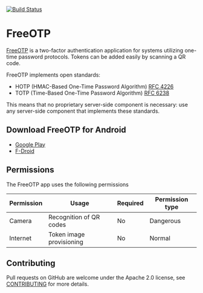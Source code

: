 [![Build Status](https://travis-ci.org/freeotp/freeotp-android.svg?branch=master)](https://travis-ci.org/freeotp/freeotp-android)

# FreeOTP

[FreeOTP](https://freeotp.github.io/) is a two-factor authentication application for systems
utilizing one-time password protocols. Tokens can be added easily by scanning a QR code.

FreeOTP implements open standards:

* HOTP (HMAC-Based One-Time Password Algorithm) [RFC 4226](http://www.ietf.org/rfc/rfc4226.txt)
* TOTP (Time-Based One-Time Password Algorithm) [RFC 6238](http://www.ietf.org/rfc/rfc6238.txt)

This means that no proprietary server-side component is necessary: use any server-side component
that implements these standards.

## Download FreeOTP for Android

* [Google
Play](https://play.google.com/store/apps/details?id=org.fedorahosted.freeotp)
* [F-Droid](https://f-droid.org/packages/org.fedorahosted.freeotp/)

## Permissions

The FreeOTP app uses the following permissions

| Permission | Usage                    | Required | Permission type |
|------------|--------------------------|----------|-----------------|
| Camera     | Recognition of QR codes  | No       | Dangerous       |
| Internet   | Token image provisioning | No       | Normal          |

## Contributing

Pull requests on GitHub are welcome under the Apache 2.0 license, see
[CONTRIBUTING](CONTRIBUTING.md) for more details.
